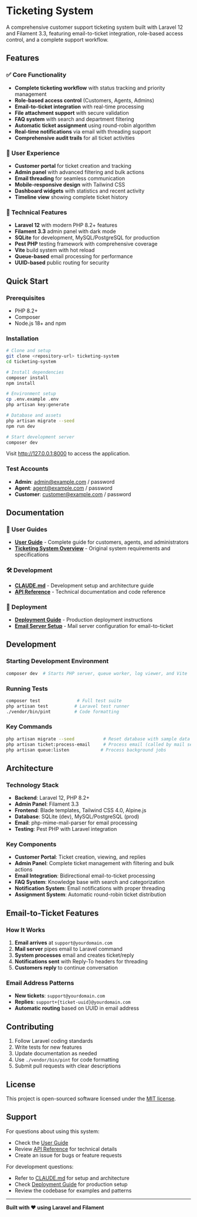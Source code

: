 # Ticketing System

A comprehensive customer support ticketing system built with Laravel 12 and Filament 3.3, featuring email-to-ticket integration, role-based access control, and a complete support workflow.

## Features

### ✅ Core Functionality
- **Complete ticketing workflow** with status tracking and priority management
- **Role-based access control** (Customers, Agents, Admins)
- **Email-to-ticket integration** with real-time processing
- **File attachment support** with secure validation
- **FAQ system** with search and department filtering
- **Automatic ticket assignment** using round-robin algorithm
- **Real-time notifications** via email with threading support
- **Comprehensive audit trails** for all ticket activities

### 🎯 User Experience
- **Customer portal** for ticket creation and tracking
- **Admin panel** with advanced filtering and bulk actions
- **Email threading** for seamless communication
- **Mobile-responsive design** with Tailwind CSS
- **Dashboard widgets** with statistics and recent activity
- **Timeline view** showing complete ticket history

### 🔧 Technical Features
- **Laravel 12** with modern PHP 8.2+ features
- **Filament 3.3** admin panel with dark mode
- **SQLite** for development, MySQL/PostgreSQL for production
- **Pest PHP** testing framework with comprehensive coverage
- **Vite** build system with hot reload
- **Queue-based** email processing for performance
- **UUID-based** public routing for security

## Quick Start

### Prerequisites
- PHP 8.2+
- Composer
- Node.js 18+ and npm

### Installation

```bash
# Clone and setup
git clone <repository-url> ticketing-system
cd ticketing-system

# Install dependencies
composer install
npm install

# Environment setup
cp .env.example .env
php artisan key:generate

# Database and assets
php artisan migrate --seed
npm run dev

# Start development server
composer dev
```

Visit http://127.0.0.1:8000 to access the application.

### Test Accounts
- **Admin**: admin@example.com / password
- **Agent**: agent@example.com / password  
- **Customer**: customer@example.com / password

## Documentation

### 📖 User Guides
- **[User Guide](docs/USER_GUIDE.md)** - Complete guide for customers, agents, and administrators
- **[Ticketing System Overview](docs/TICKETING_SYSTEM.md)** - Original system requirements and specifications

### 🛠️ Development
- **[CLAUDE.md](CLAUDE.md)** - Development setup and architecture guide
- **[API Reference](docs/API_REFERENCE.md)** - Technical documentation and code reference

### 🚀 Deployment
- **[Deployment Guide](docs/DEPLOYMENT_GUIDE.md)** - Production deployment instructions
- **[Email Server Setup](docs/EMAIL_SERVER_SETUP.md)** - Mail server configuration for email-to-ticket

## Development

### Starting Development Environment
```bash
composer dev  # Starts PHP server, queue worker, log viewer, and Vite
```

### Running Tests
```bash
composer test              # Full test suite
php artisan test          # Laravel test runner
./vendor/bin/pint         # Code formatting
```

### Key Commands
```bash
php artisan migrate --seed           # Reset database with sample data
php artisan ticket:process-email     # Process email (called by mail server)
php artisan queue:listen            # Process background jobs
```

## Architecture

### Technology Stack
- **Backend**: Laravel 12, PHP 8.2+
- **Admin Panel**: Filament 3.3
- **Frontend**: Blade templates, Tailwind CSS 4.0, Alpine.js
- **Database**: SQLite (dev), MySQL/PostgreSQL (prod)
- **Email**: php-mime-mail-parser for email processing
- **Testing**: Pest PHP with Laravel integration

### Key Components
- **Customer Portal**: Ticket creation, viewing, and replies
- **Admin Panel**: Complete ticket management with filtering and bulk actions
- **Email Integration**: Bidirectional email-to-ticket processing
- **FAQ System**: Knowledge base with search and categorization
- **Notification System**: Email notifications with proper threading
- **Assignment System**: Automatic round-robin ticket distribution

## Email-to-Ticket Features

### How It Works
1. **Email arrives** at `support@yourdomain.com`
2. **Mail server** pipes email to Laravel command
3. **System processes** email and creates ticket/reply
4. **Notifications sent** with Reply-To headers for threading
5. **Customers reply** to continue conversation

### Email Address Patterns
- **New tickets**: `support@yourdomain.com`
- **Replies**: `support+{ticket-uuid}@yourdomain.com`
- **Automatic routing** based on UUID in email address

## Contributing

1. Follow Laravel coding standards
2. Write tests for new features
3. Update documentation as needed
4. Use `./vendor/bin/pint` for code formatting
5. Submit pull requests with clear descriptions

## License

This project is open-sourced software licensed under the [MIT license](LICENSE).

## Support

For questions about using this system:
- Check the [User Guide](docs/USER_GUIDE.md)
- Review [API Reference](docs/API_REFERENCE.md) for technical details
- Create an issue for bugs or feature requests

For development questions:
- Refer to [CLAUDE.md](CLAUDE.md) for setup and architecture
- Check [Deployment Guide](docs/DEPLOYMENT_GUIDE.md) for production setup
- Review the codebase for examples and patterns

---

**Built with ❤️ using Laravel and Filament**